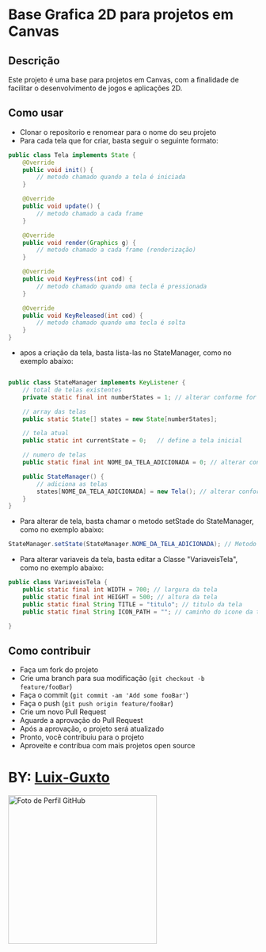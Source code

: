 # Base Grafica 2D para projetos em Canvas

## Descrição

Este projeto é uma base para projetos em Canvas, com a finalidade de facilitar o desenvolvimento de jogos e aplicações 2D.

## Como usar

- Clonar o repositorio e renomear para o nome do seu projeto
- Para cada tela que for criar, basta seguir o seguinte formato:

```Java
public class Tela implements State {
    @Override
    public void init() {
        // metodo chamado quando a tela é iniciada
    }

    @Override
    public void update() {
        // metodo chamado a cada frame
    }

    @Override
    public void render(Graphics g) {
        // metodo chamado a cada frame (renderização)
    }

    @Override
    public void KeyPress(int cod) {
        // metodo chamado quando uma tecla é pressionada
    }

    @Override
    public void KeyReleased(int cod) {
        // metodo chamado quando uma tecla é solta
    }
}
```
- apos a criação da tela, basta lista-las no StateManager, como no exemplo abaixo:

```Java

public class StateManager implements KeyListener {
    // total de telas existentes
    private static final int numberStates = 1; // alterar conforme for adicionando telas

    // array das telas
    public static State[] states = new State[numberStates];

    // tela atual
    public static int currentState = 0;   // define a tela inicial

    // numero de telas
    public static final int NOME_DA_TELA_ADICIONADA = 0; // alterar conforme for adicionando telas

    public StateManager() {
        // adiciona as telas
        states[NOME_DA_TELA_ADICIONADA] = new Tela(); // alterar conforme for adicionando telas
    }
}
```

- Para alterar de tela, basta chamar o metodo setStade do StateManager, como no exemplo abaixo:

```Java
StateManager.setState(StateManager.NOME_DA_TELA_ADICIONADA); // Metodo static
```

- Para alterar variaveis da tela, basta editar a Classe "VariaveisTela", como no exemplo abaixo:

```Java
public class VariaveisTela {
    public static final int WIDTH = 700; // largura da tela
    public static final int HEIGHT = 500; // altura da tela
    public static final String TITLE = "titulo"; // titulo da tela
    public static final String ICON_PATH = ""; // caminho do icone da tela

}
```

## Como contribuir

- Faça um fork do projeto
- Crie uma branch para sua modificação (`git checkout -b feature/fooBar`)
- Faça o commit (`git commit -am 'Add some fooBar'`)
- Faça o push (`git push origin feature/fooBar`)
- Crie um novo Pull Request
- Aguarde a aprovação do Pull Request
- Após a aprovação, o projeto será atualizado
- Pronto, você contribuiu para o projeto
- Aproveite e contribua com mais projetos open source

# BY: [Luix-Guxto](https://github.com/luix-guxto "Luix-Guxto")

<img alt="Foto de Perfil GitHub" src="https://avatars.githubusercontent.com/u/77067320?v=4" title="ProfilePic" width="300" height="300"/>